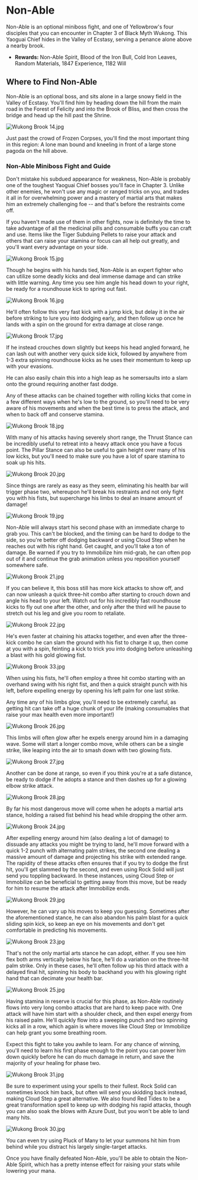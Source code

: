 # Non-Able

Non-Able is an optional miniboss fight, and one of Yellowbrow's four disciples that you can encounter in Chapter 3 of Black Myth Wukong. This Yaoguai Chief hides in the Valley of Ecstasy, serving a penance alone above a nearby brook. 

  * **Rewards:** Non-Able Spirit, Blood of the Iron Bull, Cold Iron Leaves, Random Materials, 1847 Experience, 1182 Will

## Where to Find Non-Able

Non-Able is an optional boss, and sits alone in a large snowy field in the Valley of Ecstasy. You'll find him by heading down the hill from the main road in the Forest of Felicity and into the Brook of Bliss, and then cross the bridge and head up the hill past the Shrine. 

![Wukong Brook 14.jpg](https://oyster.ignimgs.com/mediawiki/apis.ign.com/black-myth-wukong/c/cb/Wukong_Brook_14.jpg)

Just past the crowd of Frozen Corpses, you'll find the most important thing in this region: A lone man bound and kneeling in front of a large stone pagoda on the hill above. 

### Non-Able Miniboss Fight and Guide

Don't mistake his subdued appearance for weakness, Non-Able is probably one of the toughest Yaoguai Chief bosses you'll face in Chapter 3. Unlike other enemies, he won't use any magic or ranged tricks on you, and trades it all in for overwhelming power and a mastery of martial arts that makes him an extremely challenging foe -- and that's before the restraints come off. 

If you haven't made use of them in other fights, now is definitely the time to take advantage of all the medicinal pills and consumable buffs you can craft and use. Items like the Tiger Subduing Pellets to raise your attack and others that can raise your stamina or focus can all help out greatly, and you'll want every advantage on your side. 

![Wukong Brook 15.jpg](https://oyster.ignimgs.com/mediawiki/apis.ign.com/black-myth-wukong/5/56/Wukong_Brook_15.jpg)

Though he begins with his hands tied, Non-Able is an expert fighter who can utilize some deadly kicks and deal immense damage and can strike with little warning. Any time you see him angle his head down to your right, be ready for a roundhouse kick to spring out fast. 

![Wukong Brook 16.jpg](https://oyster.ignimgs.com/mediawiki/apis.ign.com/black-myth-wukong/2/21/Wukong_Brook_16.jpg)

He'll often follow this very fast kick with a jump kick, but delay it in the air before striking to lure you into dodging early, and then follow up once he lands with a spin on the ground for extra damage at close range. 

![Wukong Brook 17.jpg](https://oyster.ignimgs.com/mediawiki/apis.ign.com/black-myth-wukong/0/05/Wukong_Brook_17.jpg)

If he instead crouches down slightly but keeps his head angled forward, he can lash out with another very quick side kick, followed by anywhere from 1-3 extra spinning roundhouse kicks as he uses their momentum to keep up with your evasions. 

He can also easily chain this into a high leap as he somersaults into a slam onto the ground requiring another fast dodge. 

Any of these attacks can be chained together with rolling kicks that come in a few different ways when he's low to the ground, so you'll need to be very aware of his movements and when the best time is to press the attack, and when to back off and conserve stamina. 

![Wukong Brook 18.jpg](https://oyster.ignimgs.com/mediawiki/apis.ign.com/black-myth-wukong/3/3e/Wukong_Brook_18.jpg)

With many of his attacks having severely short range, the Thrust Stance can be incredibly useful to retreat into a heavy attack once you have a focus point. The Pillar Stance can also be useful to gain height over many of his low kicks, but you'll need to make sure you have a lot of spare stamina to soak up his hits. 

![Wukong Brook 20.jpg](https://oyster.ignimgs.com/mediawiki/apis.ign.com/black-myth-wukong/8/8d/Wukong_Brook_20.jpg)

Since things are rarely as easy as they seem, eliminating his health bar will trigger phase two, whereupon he'll break his restraints and not only fight you with his fists, but supercharge his limbs to deal an insane amount of damage! 

![Wukong Brook 19.jpg](https://oyster.ignimgs.com/mediawiki/apis.ign.com/black-myth-wukong/d/db/Wukong_Brook_19.jpg)

Non-Able will always start his second phase with an immediate charge to grab you. This can't be blocked, and the timing can be hard to dodge to the side, so you're better off dodging backward or using Cloud Step when he reaches out with his right hand. Get caught, and you'll take a ton of damage. Be warned if you try to Immobilize him mid-grab, he can often pop out of it and continue the grab animation unless you reposition yourself somewhere safe. 

![Wukong Brook 21.jpg](https://oyster.ignimgs.com/mediawiki/apis.ign.com/black-myth-wukong/d/db/Wukong_Brook_21.jpg)

If you can believe it, this boss still has more kick attacks to show off, and can now unleash a quick three-hit combo after starting to crouch down and angle his head to your left. Watch out for his incredibly fast roundhouse kicks to fly out one after the other, and only after the third will he pause to stretch out his leg and give you room to retaliate. 

![Wukong Brook 22.jpg](https://oyster.ignimgs.com/mediawiki/apis.ign.com/black-myth-wukong/f/fa/Wukong_Brook_22.jpg)

He's even faster at chaining his attacks together, and even after the three-kick combo he can slam the ground with his fist to charge it up, then come at you with a spin, feinting a kick to trick you into dodging before unleashing a blast with his gold glowing fist. 

![Wukong Brook 33.jpg](https://oyster.ignimgs.com/mediawiki/apis.ign.com/black-myth-wukong/7/76/Wukong_Brook_33.jpg)

When using his fists, he'll often employ a three hit combo starting with an overhand swing with his right fist, and then a quick straight punch with his left, before expelling energy by opening his left palm for one last strike. 

Any time any of his limbs glow, you'll need to be extremely careful, as getting hit can take off a huge chunk of your life (making consumables that raise your max health even more important!) 

![Wukong Brook 26.jpg](https://oyster.ignimgs.com/mediawiki/apis.ign.com/black-myth-wukong/f/f4/Wukong_Brook_26.jpg)

This limbs will often glow after he expels energy around him in a damaging wave. Some will start a longer combo move, while others can be a single strike, like leaping into the air to smash down with two glowing fists. 

![Wukong Brook 27.jpg](https://oyster.ignimgs.com/mediawiki/apis.ign.com/black-myth-wukong/8/8f/Wukong_Brook_27.jpg)

Another can be done at range, so even if you think you're at a safe distance, be ready to dodge if he adopts a stance and then dashes up for a glowing elbow strike attack. 

![Wukong Brook 28.jpg](https://oyster.ignimgs.com/mediawiki/apis.ign.com/black-myth-wukong/7/75/Wukong_Brook_28.jpg)

By far his most dangerous move will come when he adopts a martial arts stance, holding a raised fist behind his head while dropping the other arm. 

![Wukong Brook 24.jpg](https://oyster.ignimgs.com/mediawiki/apis.ign.com/black-myth-wukong/e/ee/Wukong_Brook_24.jpg)

After expelling energy around him (also dealing a lot of damage) to dissuade any attacks you might be trying to land, he'll move forward with a quick 1-2 punch with alternating palm strikes, the second one dealing a massive amount of damage and projecting his strike with extended range. The rapidity of these attacks often ensures that if you try to dodge the first hit, you'll get slammed by the second, and even using Rock Solid will just send you toppling backward. In these instances, using Cloud Step or Immobilize can be beneficial to getting away from this move, but be ready for him to resume the attack after Immobilize ends. 

![Wukong Brook 29.jpg](https://oyster.ignimgs.com/mediawiki/apis.ign.com/black-myth-wukong/c/c6/Wukong_Brook_29.jpg)

However, he can vary up his moves to keep you guessing. Sometimes after the aforementioned stance, he can also abandon his palm blast for a quick sliding spin kick, so keep an eye on his movements and don't get comfortable in predicting his movements. 

![Wukong Brook 23.jpg](https://oyster.ignimgs.com/mediawiki/apis.ign.com/black-myth-wukong/4/42/Wukong_Brook_23.jpg)

That's not the only martial arts stance he can adopt, either. If you see him flex both arms vertically below his face, he'll do a variation on the three-hit palm strike. Only in these cases, he'll often follow up his third attack with a delayed final hit, spinning his body to backhand you with his glowing right hand that can decimate your health bar. 

![Wukong Brook 25.jpg](https://oyster.ignimgs.com/mediawiki/apis.ign.com/black-myth-wukong/a/a5/Wukong_Brook_25.jpg)

Having stamina in reserve is crucial for this phase, as Non-Able routinely flows into very long combo attacks that are hard to keep pace with. One attack will have him start with a shoulder check, and then expel energy from his raised palm. He'll quickly flow into a sweeping punch and two spinning kicks all in a row, which again is where moves like Cloud Step or Immobilize can help grant you some breathing room. 

Expect this fight to take you awhile to learn. For any chance of winning, you'll need to learn his first phase enough to the point you can power him down quickly before he can do much damage in return, and save the majority of your healing for phase two. 

![Wukong Brook 31.jpg](https://oyster.ignimgs.com/mediawiki/apis.ign.com/black-myth-wukong/5/58/Wukong_Brook_31.jpg)

Be sure to experiment using your spells to their fullest. Rock Solid can sometimes knock him back, but often will send you skidding back instead, making Cloud Step a great alternative. We also found Red Tides to be a great transformation spell to keep up with dodging his rapid attacks, though you can also soak the blows with Azure Dust, but you won't be able to land many hits. 

![Wukong Brook 30.jpg](https://oyster.ignimgs.com/mediawiki/apis.ign.com/black-myth-wukong/1/11/Wukong_Brook_30.jpg)

You can even try using Pluck of Many to let your summons hit him from behind while you distract his largely single-target attacks. 

Once you have finally defeated Non-Able, you'll be able to obtain the Non-Able Spirit, which has a pretty intense effect for raising your stats while lowering your mana. 
